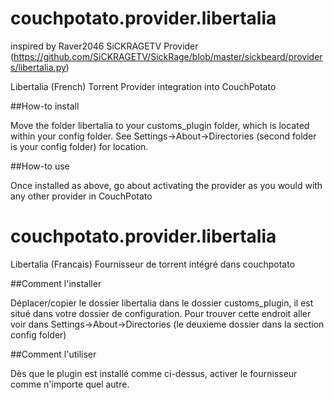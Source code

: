 # couchpotato.provider.libertalia

inspired by Raver2046 SiCKRAGETV Provider (https://github.com/SiCKRAGETV/SickRage/blob/master/sickbeard/providers/libertalia.py)

Libertalia (French) Torrent Provider integration into CouchPotato

##How-to install

Move the folder libertalia to your customs_plugin folder, which is located within your config folder. See Settings->About->Directories (second folder is your config folder) for location. 

##How-to use

Once installed as above, go about activating the provider as you would with any other provider in CouchPotato

# couchpotato.provider.libertalia

Libertalia (Francais) Fournisseur de torrent intégré dans couchpotato

##Comment l'installer

Déplacer/copier le dossier libertalia dans le dossier customs_plugin, il est situé dans votre dossier de configuration. Pour trouver cette endroit aller voir dans Settings->About->Directories (le deuxieme dossier dans la section config folder)

##Comment l'utiliser

Dès que le plugin est installé comme ci-dessus, activer le fournisseur comme n'importe quel autre.
